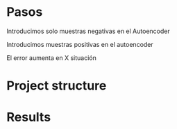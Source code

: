 # Pasos

Introducimos solo muestras negativas en el Autoencoder

Introducimos muestras positivas en el autoencoder

El error aumenta en X situación

# Project structure

# Results
